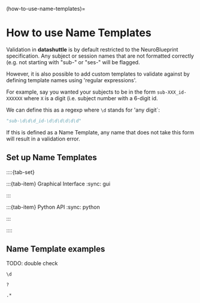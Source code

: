 (how-to-use-name-templates)=

# How to use Name Templates

Validation in **datashuttle** is by default restricted to the
NeuroBlueprint specification. Any subject or session names
that are not formatted correctly (e.g. not starting with
"sub-" or "ses-" will be flagged.

However, it is also possible to add custom templates to validate against
by defining template names using 'regular expressions'.

For example, say you wanted your subjects to be in the form
`sub-XXX_id-XXXXXX` where `X` is a digit (i.e. subject number with
a 6-digit id.

We can define this
as a regexp where `\d` stands for 'any digit`:

```python
"sub-\d\d\d_id-\d\d\d\d\d\d"
```

If this is defined as a Name Template, any name that
does not take this form will result in a validation error.

## Set up Name Templates
::::{tab-set}

:::{tab-item} Graphical Interface
:sync: gui

:::

:::{tab-item} Python API
:sync: python

:::

::::




## Name Template examples

TODO: double check

`\d`

`?`

`.*`
